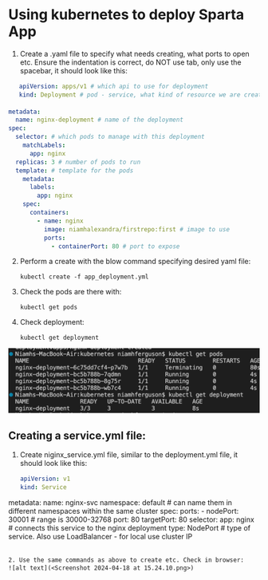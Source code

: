 # Using kubernetes to deploy Sparta App

1. Create a .yaml file to specify what needs creating, what ports to open etc. Ensure the indentation is correct, do NOT use tab, only use the spacebar, it should look like this:
~~~yml
   apiVersion: apps/v1 # which api to use for deployment
   kind: Deployment # pod - service, what kind of resource we are creating

metadata:
  name: nginx-deployment # name of the deployment
spec:
  selector: # which pods to manage with this deployment
    matchLabels:
      app: nginx
  replicas: 3 # number of pods to run
  template: # template for the pods
    metadata:
      labels:
        app: nginx
    spec:
      containers:
        - name: nginx
          image: niamhalexandra/firstrepo:first # image to use
          ports:
            - containerPort: 80 # port to expose
~~~

2. Perform a create with the blow command specifying desired yaml file:
   ~~~
   kubectl create -f app_deployment.yml
   ~~~

3. Check the pods are there with:
   ~~~
   kubectl get pods
   ~~~

4. Check deployment:
   ~~~
   kubectl get deployment
   ~~~
![alt text](<Screenshot 2024-04-18 at 15.36.41.png>)


## Creating a service.yml file:

1. Create niginx_service.yml file, similar to the deployment.yml file, it should look like this:
   ~~~yml 
   apiVersion: v1
   kind: Service

  metadata:
    name: nginx-svc
    namespace: default # can name them in different namespaces within the same cluster
  spec:
  ports:
    - nodePort: 30001 # range is 30000-32768
      port: 80
      targetPort: 80
  selector:
    app: nginx # connects this service to the nginx deployment
  type: NodePort # type of service. Also use LoadBalancer - for local use cluster IP
  ~~~

2. Use the same commands as above to create etc. Check in browser:
![alt text](<Screenshot 2024-04-18 at 15.24.10.png>)



